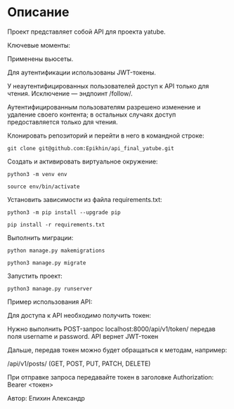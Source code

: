 # Описание 
Проект представляет собой API для проекта yatube. 
 
Ключевые моменты: 
 
Применены вьюсеты. 
 
Для аутентификации использованы JWT-токены. 
 
У неаутентифицированных пользователей доступ к API только для чтения. Исключение — эндпоинт /follow/. 
 
Аутентифицированным пользователям разрешено изменение и удаление своего контента; в остальных случаях доступ предоставляется только для чтения. 
 
Клонировать репозиторий и перейти в него в командной строке: 
``` 
git clone git@github.com:Epikhin/api_final_yatube.git 
``` 
Cоздать и активировать виртуальное окружение: 
``` 
python3 -m venv env 
``` 
``` 
source env/bin/activate 
``` 
Установить зависимости из файла requirements.txt: 
``` 
python3 -m pip install --upgrade pip 
``` 
``` 
pip install -r requirements.txt 
``` 
Выполнить миграции: 
``` 
python manage.py makemigrations 
``` 
``` 
python3 manage.py migrate 
``` 
 
Запустить проект: 
``` 
python3 manage.py runserver 
``` 
Пример использования API: 
 
Для доступа к API необходимо получить токен:  
 
Нужно выполнить POST-запрос localhost:8000/api/v1/token/ передав поля username и password. API вернет JWT-токен 
 
Дальше, передав токен можно будет обращаться к методам, например:  
 
/api/v1/posts/ (GET, POST, PUT, PATCH, DELETE) 
 
При отправке запроса передавайте токен в заголовке Authorization: Bearer <токен> 
 
Автор: Епихин Александр 
